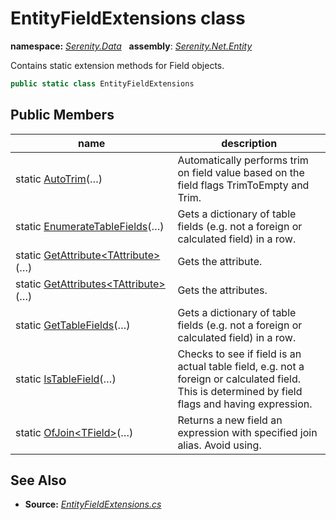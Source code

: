 # EntityFieldExtensions class
**namespace:** *[Serenity.Data](../README.md#serenity.data-namespace)*   **assembly**: *[Serenity.Net.Entity](../README.md)*

Contains static extension methods for Field objects.

```csharp
public static class EntityFieldExtensions
```

## Public Members

| name | description |
| --- | --- |
| static [AutoTrim](EntityFieldExtensions/AutoTrim.md)(…) | Automatically performs trim on field value based on the field flags TrimToEmpty and Trim. |
| static [EnumerateTableFields](EntityFieldExtensions/EnumerateTableFields.md)(…) | Gets a dictionary of table fields (e.g. not a foreign or calculated field) in a row. |
| static [GetAttribute&lt;TAttribute&gt;](EntityFieldExtensions/GetAttribute.md)(…) | Gets the attribute. |
| static [GetAttributes&lt;TAttribute&gt;](EntityFieldExtensions/GetAttributes.md)(…) | Gets the attributes. |
| static [GetTableFields](EntityFieldExtensions/GetTableFields.md)(…) | Gets a dictionary of table fields (e.g. not a foreign or calculated field) in a row. |
| static [IsTableField](EntityFieldExtensions/IsTableField.md)(…) | Checks to see if field is an actual table field, e.g. not a foreign or calculated field. This is determined by field flags and having expression. |
| static [OfJoin&lt;TField&gt;](EntityFieldExtensions/OfJoin.md)(…) | Returns a new field an expression with specified join alias. Avoid using. |

## See Also

* **Source:** *[EntityFieldExtensions.cs](https://github.com/serenity-is/Serenity/blob/master/src/Serenity.Net.Entity/Extensions/EntityFieldExtensions.cs)*